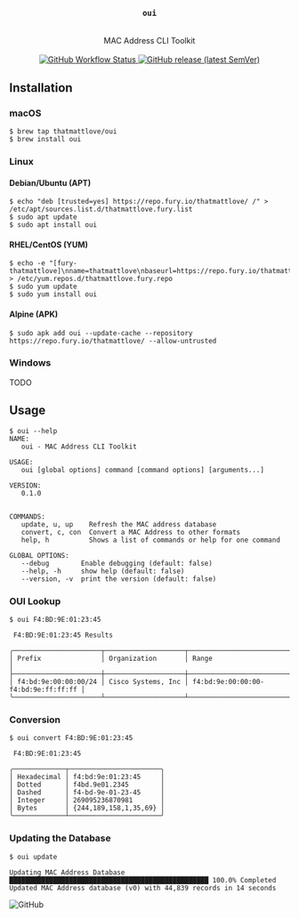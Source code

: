 <div align="center">
<h3>
    <code>oui</code>
</h3>
<br/>
MAC Address CLI Toolkit
<br/>
<br/>
    <a href="https://github.com/thatmattlove/oui/actions?query=workflow%3Atest">
        <img alt="GitHub Workflow Status" src="https://img.shields.io/github/workflow/status/thatmattlove/oui/test?style=for-the-badge">
    </a>
    <a href="https://github.com/thatmattlove/oui/releases">
        <img alt="GitHub release (latest SemVer)" src="https://img.shields.io/github/v/release/thatmattlove/oui?label=version&style=for-the-badge">
    </a>
</div>

## Installation

### macOS

```console
$ brew tap thatmattlove/oui
$ brew install oui
```

### Linux

#### Debian/Ubuntu (APT)

```console
$ echo "deb [trusted=yes] https://repo.fury.io/thatmattlove/ /" > /etc/apt/sources.list.d/thatmattlove.fury.list
$ sudo apt update
$ sudo apt install oui
```

#### RHEL/CentOS (YUM)

```console
$ echo -e "[fury-thatmattlove]\nname=thatmattlove\nbaseurl=https://repo.fury.io/thatmattlove/\nenabled=1\ngpgcheck=0" > /etc/yum.repos.d/thatmattlove.fury.repo
$ sudo yum update
$ sudo yum install oui
```

#### Alpine (APK)

```console
$ sudo apk add oui --update-cache --repository https://repo.fury.io/thatmattlove/ --allow-untrusted
```

### Windows

TODO

## Usage

```console
$ oui --help
NAME:
   oui - MAC Address CLI Toolkit

USAGE:
   oui [global options] command [command options] [arguments...]

VERSION:
   0.1.0


COMMANDS:
   update, u, up    Refresh the MAC address database
   convert, c, con  Convert a MAC Address to other formats
   help, h          Shows a list of commands or help for one command

GLOBAL OPTIONS:
   --debug        Enable debugging (default: false)
   --help, -h     show help (default: false)
   --version, -v  print the version (default: false)
```

### OUI Lookup

```console
$ oui F4:BD:9E:01:23:45

 F4:BD:9E:01:23:45 Results

╭──────────────────────┬────────────────────┬─────────────────────────────────────╮
│ Prefix               │ Organization       │ Range                               │
├──────────────────────┼────────────────────┼─────────────────────────────────────┤
│ f4:bd:9e:00:00:00/24 │ Cisco Systems, Inc │ f4:bd:9e:00:00:00-f4:bd:9e:ff:ff:ff │
╰──────────────────────┴────────────────────┴─────────────────────────────────────╯

```

### Conversion

```console
$ oui convert F4:BD:9E:01:23:45

 F4:BD:9E:01:23:45

╭─────────────┬───────────────────────╮
│ Hexadecimal │ f4:bd:9e:01:23:45     │
│ Dotted      │ f4bd.9e01.2345        │
│ Dashed      │ f4-bd-9e-01-23-45     │
│ Integer     │ 269095236870981       │
│ Bytes       │ {244,189,158,1,35,69} │
╰─────────────┴───────────────────────╯

```

### Updating the Database

```
$ oui update

Updating MAC Address Database
██████████████████████████████████████████████████ 100.0% Completed
Updated MAC Address database (v0) with 44,839 records in 14 seconds

```

![GitHub](https://img.shields.io/github/license/thatmattlove/oui?style=for-the-badge)